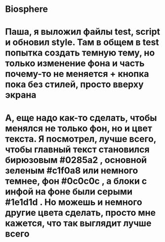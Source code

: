 # Biosphere
# Паша, я выложил файлы test, script и обновил style. Там в общем в test попытка создать темную тему, но только изменение фона и часть почему-то не меняется + кнопка пока без стилей, просто вверху экрана
# А, еще надо как-то сделать, чтобы менялся не только фон, но и цвет текста. Я посмотрел, лучше всего, чтобы главный текст становился бирюзовым #0285a2 , основной зеленым #c1f0a8 или немного темнее, фон #0c0c0c , а блоки с инфой на фоне были серыми #1e1d1d . Но можешь и немного другие цвета сделать, просто мне кажется, что так выглядит лучше всего
